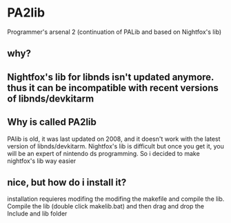 # PA2lib
Programmer's arsenal 2 (continuation of PALib and based on Nightfox's lib)
<h2> why?<h2>
Nightfox's lib for libnds isn't updated anymore.
thus it can be incompatible with recent versions of libnds/devkitarm
  <h2> Why is called PA2lib </h2>
  PAlib is old, it was last updated on 2008, and it doesn't work with the latest version of
  libnds/devkitarm. Nightfox's lib is difficult but once you get it, you will be an expert of nintendo ds programming.
  So i decided to make nightfox's lib way easier
  
  <h2>nice, but how do i install it?</h2>
  installation requieres modifing the modifing the makefile and compile the lib.
  Compile the lib (double click makelib.bat) and then drag and drop the Include and lib folder

